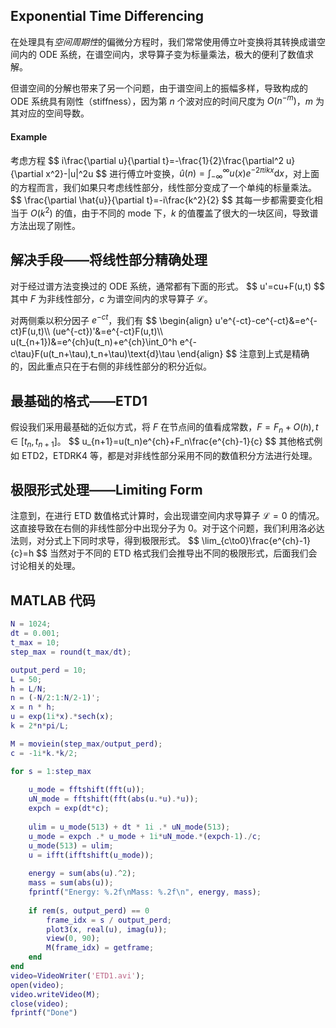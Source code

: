 ## Exponential Time Differencing

在处理具有*空间周期性*的偏微分方程时，我们常常使用傅立叶变换将其转换成谱空间内的 ODE 系统，在谱空间内，求导算子变为标量乘法，极大的便利了数值求解。

但谱空间的分解也带来了另一个问题，由于谱空间上的振幅多样，导致构成的 ODE 系统具有刚性（stiffness），因为第 $n$ 个波对应的时间尺度为 $O(n^{-m})$，$m$ 为其对应的空间导数。

#### Example

考虑方程
\$\$
i\frac{\partial u}{\partial t}=-\frac{1}{2}\frac{\partial^2 u}{\partial x^2}-|u|^2u
\$\$
进行傅立叶变换，$\hat{u}(n)=\int_{-\infty}^{\infty}u(x)e^{-2\pi ikx}\text{d}x$，对上面的方程而言，我们如果只考虑线性部分，线性部分变成了一个单纯的标量乘法。
\$\$
\frac{\partial \hat{u}}{\partial t}=-i\frac{k^2}{2}
\$\$
其每一步都需要变化相当于 $O(k^2)$ 的值，由于不同的 mode 下，$k$ 的值覆盖了很大的一块区间，导致谱方法出现了刚性。

## 解决手段——将线性部分精确处理

对于经过谱方法变换过的 ODE 系统，通常都有下面的形式。
\$\$
u'=cu+F(u,t)
\$\$
其中 $F$ 为非线性部分，$c$ 为谱空间内的求导算子 $\mathcal{L}$。

对两侧乘以积分因子 $e^{-ct}$，我们有
\$\$
\begin{align}
u'e^{-ct}-ce^{-ct}&=e^{-ct}F(u,t)\\\\
(ue^{-ct})'&=e^{-ct}F(u,t)\\\\
u(t_{n+1})&=e^{ch}u(t_n)+e^{ch}\int_0^h e^{-c\tau}F(u(t_n+\tau),t_n+\tau)\text{d}\tau
\end{align}
\$\$
注意到上式是精确的，因此重点只在于右侧的非线性部分的积分近似。
## 最基础的格式——ETD1
假设我们采用最基础的近似方式，将 $F$ 在节点间的值看成常数，$F=F_n+O(h),t\in[t_n,t_{n+1}]$。
\$\$
u_{n+1}=u(t_n)e^{ch}+F_n\frac{e^{ch}-1}{c}
\$\$
其他格式例如 ETD2，ETDRK4 等，都是对非线性部分采用不同的数值积分方法进行处理。

## 极限形式处理——Limiting Form
注意到，在进行 ETD 数值格式计算时，会出现谱空间内求导算子 $\mathcal{L}=0$ 的情况。这直接导致在右侧的非线性部分中出现分子为 $0$。对于这个问题，我们利用洛必达法则，对分式上下同时求导，得到极限形式。
\$\$
\lim_{c\to0}\frac{e^{ch}-1}{c}=h
\$\$
当然对于不同的 ETD 格式我们会推导出不同的极限形式，后面我们会讨论相关的处理。

## MATLAB 代码
```matlab
N = 1024;
dt = 0.001;
t_max = 10;
step_max = round(t_max/dt);

output_perd = 10;
L = 50;
h = L/N;
n = (-N/2:1:N/2-1)';
x = n * h;
u = exp(1i*x).*sech(x);
k = 2*n*pi/L;

M = moviein(step_max/output_perd);
c = -1i*k.*k/2;

for s = 1:step_max
    
    u_mode = fftshift(fft(u));
    uN_mode = fftshift(fft(abs(u.*u).*u));
    expch = exp(dt*c);
    
    ulim = u_mode(513) + dt * 1i .* uN_mode(513);
    u_mode = expch .* u_mode + 1i*uN_mode.*(expch-1)./c;
    u_mode(513) = ulim;
    u = ifft(ifftshift(u_mode));
    
    energy = sum(abs(u).^2);
    mass = sum(abs(u));
    fprintf("Energy: %.2f\nMass: %.2f\n", energy, mass);
        
    if rem(s, output_perd) == 0
        frame_idx = s / output_perd;
        plot3(x, real(u), imag(u));
        view(0, 90);
        M(frame_idx) = getframe;
    end
end
video=VideoWriter('ETD1.avi');
open(video);
video.writeVideo(M);
close(video);
fprintf("Done")
```